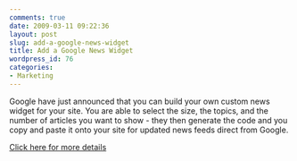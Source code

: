 ```yaml
---
comments: true
date: 2009-03-11 09:22:36
layout: post
slug: add-a-google-news-widget
title: Add a Google News Widget
wordpress_id: 76
categories:
- Marketing
---
```


Google have just announced that you can build your own custom news widget for your site. You are able to select the size, the topics, and the number of articles you want to show - they then generate the code and you copy and paste it onto your site for updated news feeds direct from Google.

[Click here for more details](http://adsense.blogspot.com/2009/03/add-google-news-to-your-website.html)

